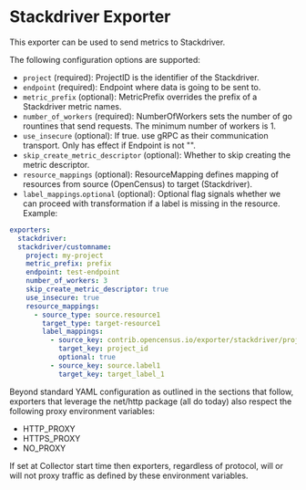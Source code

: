 # Stackdriver Exporter

This exporter can be used to send metrics to Stackdriver.

The following configuration options are supported:

- `project` (required): ProjectID is the identifier of the Stackdriver.
- `endpoint` (required): Endpoint where data is going to be sent to.
- `metric_prefix` (optional): MetricPrefix overrides the prefix of a Stackdriver metric names.
- `number_of_workers` (required): NumberOfWorkers sets the number of go rountines that send requests. The minimum number of workers is 1.
- `use_insecure` (optional): If true. use gRPC as their communication transport. Only has effect if Endpoint is not "".
- `skip_create_metric_descriptor` (optional): Whether to skip creating the metric descriptor.
- `resource_mappings` (optional): ResourceMapping defines mapping of resources from source (OpenCensus) to target (Stackdriver).
- `label_mappings`.`optional` (optional): Optional flag signals whether we can proceed with transformation if a label is missing in the resource.
Example:

```yaml
exporters:
  stackdriver:
  stackdriver/customname:
    project: my-project
    metric_prefix: prefix
    endpoint: test-endpoint
    number_of_workers: 3
    skip_create_metric_descriptor: true
    use_insecure: true
    resource_mappings:
      - source_type: source.resource1
        target_type: target-resource1
        label_mappings:
          - source_key: contrib.opencensus.io/exporter/stackdriver/project_id
            target_key: project_id
            optional: true
          - source_key: source.label1
            target_key: target_label_1
```

Beyond standard YAML configuration as outlined in the sections that follow,
exporters that leverage the net/http package (all do today) also respect the
following proxy environment variables:

* HTTP_PROXY
* HTTPS_PROXY
* NO_PROXY

If set at Collector start time then exporters, regardless of protocol,
will or will not proxy traffic as defined by these environment variables.
